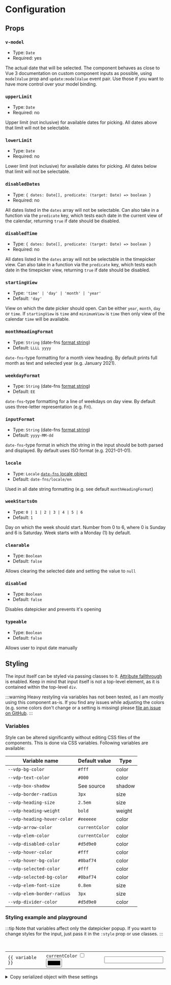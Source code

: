 # Configuration

## Props

### `v-model`

- Type: `Date`
- Required: yes

The actual date that will be selected. The component behaves as close to Vue 3 documentation on custom component inputs as possible, using `modelValue` prop and `update:modelValue` event pair. Use those if you want to have more control over your model binding.

### `upperLimit`

- Type: `Date`
- Required: no

Upper limit (not inclusive) for available dates for picking. All dates above that limit will not be selectable.

### `lowerLimit`

- Type: `Date`
- Required: no

Lower limit (not inclusive) for available dates for picking. All dates below that limit will not be selectable.

### `disabledDates`

- Type: `{ dates: Date[], predicate: (target: Date) => boolean }`
- Required: no

All dates listed in the `dates` array will not be selectable. Can also take in a function via the `predicate` key, which
tests each date in the current view of the calendar, returning `true` if date should be disabled.

### `disabledTime`

- Type: `{ dates: Date[], predicate: (target: Date) => boolean }`
- Required: no

All dates listed in the `dates` array will not be selectable in the timepicker view. Can also take in a function via the `predicate` key, which
tests each date in the timepicker view, returning `true` if date should be disabled.

### `startingView`

- Type: `'time' | 'day' | 'month' | 'year'`
- Default: `'day'`

View on which the date picker should open. Can be either `year`, `month`, `day` or `time`. If `startingView` is `time` and `minimumView` is `time` then only view of the calendar `time` will be available.

### `monthHeadingFormat`

- Type: `String` (date-fns [format string](https://date-fns.org/docs/format))
- Default: `LLLL yyyy`

`date-fns`-type formatting for a month view heading. By default prints full month as text and selected year (e.g. January 2021).

### `weekdayFormat`

- Type: `String` (date-fns [format string](https://date-fns.org/docs/format))
- Default: `EE`

`date-fns`-type formatting for a line of weekdays on day view. By default uses three-letter representation (e.g. Fri).

### `inputFormat`

- Type: `String` (date-fns [format string](https://date-fns.org/docs/format))
- Default: `yyyy-MM-dd`

`date-fns`-type format in which the string in the input should be both parsed and displayed. By default uses ISO format (e.g. 2021-01-01).

### `locale`

- Type: `Locale` [`date-fns` locale object](https://date-fns.org/v2.16.1/docs/I18n#usage)
- Default: `date-fns/locale/en`

Used in all date string formatting (e.g. see default `monthHeadingFormat`)

### `weekStartsOn`

- Type: `0 | 1 | 2 | 3 | 4 | 5 | 6`
- Default: `1`

Day on which the week should start. Number from 0 to 6, where 0 is Sunday and 6 is Saturday. Week starts with a Monday (1) by default.

### `clearable`

- Type: `Boolean`
- Default: `false`

Allows clearing the selected date and setting the value to `null`

### `disabled`

- Type: `Boolean`
- Default: `false`

Disables datepicker and prevents it's opening

### `typeable`

- Type: `Boolean`
- Default: `false`

Allows user to input date manually

## Styling

The input itself can be styled via passing classes to it. [Attribute fallthrough](https://v3.vuejs.org/guide/component-attrs.html#disabling-attribute-inheritance) is enabled. Keep in mind that input itself is not a top-level element, as it is contained within the top-level `div`.

:::warning
Heavy restyling via variables has not been tested, as I am mostly using this component as-is. If you find any issues while adjusting the colors (e.g. some colors don't change or a setting is missing) please [file an issue on GitHub](https://github.com/icehaunter/vue3-datepicker/issues).
:::

### Variables

Style can be altered significantly without editing CSS files of the components. This is done via CSS variables. Following variables are available:

| Variable name               | Default value  | Type   |
| --------------------------- | -------------- | ------ |
| `--vdp-bg-color`            | `#fff`         | color  |
| `--vdp-text-color`          | `#000`         | color  |
| `--vdp-box-shadow`          | See source     | shadow |
| `--vdp-border-radius`       | `3px`          | size   |
| `--vdp-heading-size`        | `2.5em`        | size   |
| `--vdp-heading-weight`      | `bold`         | weight |
| `--vdp-heading-hover-color` | `#eeeeee`      | color  |
| `--vdp-arrow-color`         | `currentColor` | color  |
| `--vdp-elem-color`          | `currentColor` | color  |
| `--vdp-disabled-color`      | `#d5d9e0`      | color  |
| `--vdp-hover-color`         | `#fff`         | color  |
| `--vdp-hover-bg-color`      | `#0baf74`      | color  |
| `--vdp-selected-color`      | `#fff`         | color  |
| `--vdp-selected-bg-color`   | `#0baf74`      | color  |
| `--vdp-elem-font-size`      | `0.8em`        | size   |
| `--vdp-elem-border-radius`  | `3px`          | size   |
| `--vdp-divider-color`       | `#d5d9e0`      | color  |

### Styling example and playground

:::tip
Note that variables affect only the datepicker popup. If you want to change styles for the input, just pass it in the `:style` prop or use classes.
:::

<script setup>
import Datepicker from '../src/datepicker/Datepicker.vue'
import { ref, reactive, computed } from 'vue'
const picked = ref(new Date())

const variables = reactive({
  '--vdp-bg-color': { value: '#ffffff', type: 'color' },
  '--vdp-text-color': { value: '#000000', type: 'color' },
  '--vdp-box-shadow': { value: '0 4px 10px 0 rgba(128, 144, 160, 0.1), 0 0 1px 0 rgba(128, 144, 160, 0.81)', type: 'shadow' },
  '--vdp-border-radius': { value: '3px', type: 'size' },
  '--vdp-heading-size': { value: '2.5em', type: 'size' },
  '--vdp-heading-weight': { value: 'bold', type: 'weight' },
  '--vdp-heading-hover-color': { value: '#eeeeee', type: 'color' },
  '--vdp-arrow-color': { value: 'currentColor', type: 'color' },
  '--vdp-elem-color': { value: 'currentColor', type: 'color' },
  '--vdp-disabled-color': { value: '#d5d9e0', type: 'color' },
  '--vdp-hover-color': { value: '#ffffff', type: 'color' },
  '--vdp-hover-bg-color': { value: '#0baf74', type: 'color' },
  '--vdp-selected-color': { value: '#ffffff', type: 'color' },
  '--vdp-selected-bg-color': { value: '#0baf74', type: 'color' },
  '--vdp-elem-font-size': { value: '0.8em', type: 'size' },
  '--vdp-elem-border-radius': { value: '3px', type: 'size' },
  '--vdp-divider-color': { value: '#d5d9e0', type: 'color' },
})

const styleObj = computed(() =>
  Object.entries(variables)
    .map(([k, { value }]) => [k, value])
    .reduce((acc, [k, v]) => {
      acc[k] = v
      return acc
    }, {})
)
</script>

<br />
<Datepicker :style="{...styleObj, padding: '4px'}" v-model="picked" />

<table>
<tr v-for="(value, variable) in variables" :key="variable">
<td>
<code>{{ variable }}</code>
</td>
<td v-if="value.type === 'color'">
  <label><code>currentColor</code> <input type="checkbox" v-model="value.value" true-value="currentColor" false-value="#000000"></label>
  &nbsp;

  <input v-if="value.value !== 'currentColor'" type="color" v-model="value.value" />
</td>
<td v-else>
  <input type="text" v-model="value.value">
</td>
</tr>
</table>

<details>
  <summary>Copy serialized object with these settings</summary>
  
  <div class="language-json">
    <pre><code>{{ styleObj }}</code></pre>
  </div>
</details>
